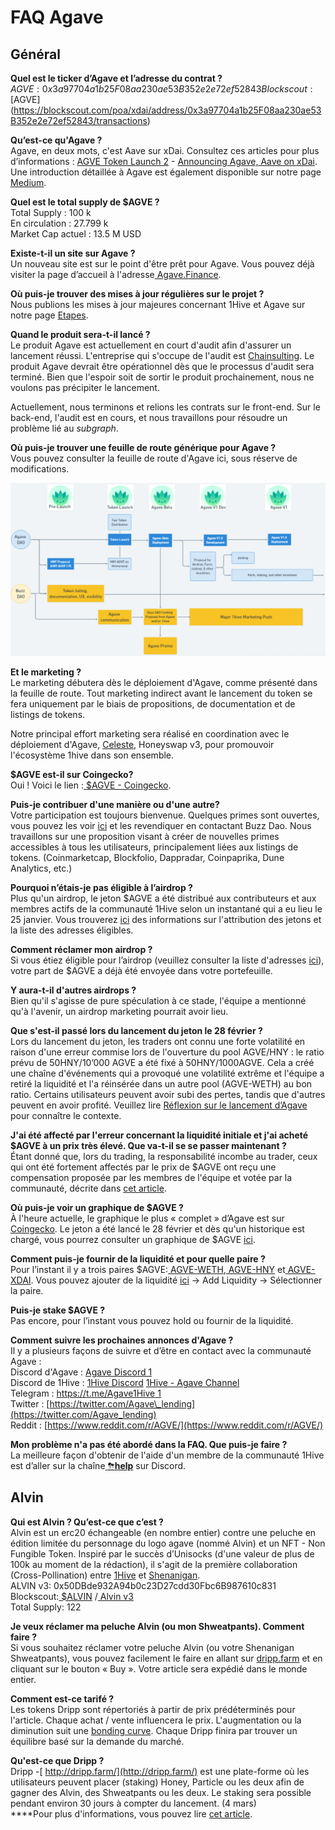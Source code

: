 # FAQ Agave

## Général

**Quel est le ticker d’Agave et l’adresse du contrat ?**  
$AGVE: 0x3a97704a1b25F08aa230ae53B352e2e72ef52843  
Blockscout: [$AGVE](https://blockscout.com/poa/xdai/address/0x3a97704a1b25F08aa230ae53B352e2e72ef52843/transactions)

**Qu’est-ce qu'Agave ?**  
Agave, en deux mots, c'est Aave sur xDai. Consultez ces articles pour plus d’informations : [AGVE Token Launch 2](https://forum.1hive.org/t/ag-token-launch/2108) - [Announcing Agave, Aave on xDai](https://forum.1hive.org/t/announcing-agaave-aave-on-xdai/1792). Une introduction détaillée à Agave est également disponible sur notre page [Medium](https://medium.com/agavefr/introduction-%C3%A0-agave-85024f2b97d2).

**Quel est le total supply de $AGVE ?**  
Total Supply : 100 k  
En circulation : 27.799 k  
Market Cap actuel : 13.5 M USD

**Existe-t-il un site sur Agave ?**  
Un nouveau site est sur le point d'être prêt pour Agave. Vous pouvez déjà visiter la page d’accueil à l'adresse[ Agave.Finance](https://agave.finance/).

**Où puis-je trouver des mises à jour régulières sur le projet ?**  
Nous publions les mises à jour majeures concernant 1Hive et Agave sur notre page [Etapes](https://wiki.1hive.org/v/francais/projects/milestones).

**Quand le produit sera-t-il lancé ?**  
Le produit Agave est actuellement en court d'audit afin d'assurer un lancement réussi. L'entreprise qui s'occupe de l'audit est [Chainsulting](https://chainsulting.de/). Le produit Agave devrait être opérationnel dès que le processus d'audit sera terminé. Bien que l'espoir soit de sortir le produit prochainement, nous ne voulons pas précipiter le lancement.

Actuellement, nous terminons et relions les contrats sur le front-end. Sur le back-end, l'audit est en cours, et nous travaillons pour résoudre un problème lié au _subgraph_.

**Où puis-je trouver une feuille de route générique pour Agave ?**  
Vous pouvez consulter la feuille de route d'Agave ici, sous réserve de modifications.

![Feuille de route d&apos;Agave](../.gitbook/assets/image0.png)

**Et le marketing ?**  
Le marketing débutera dès le déploiement d'Agave, comme présenté dans la feuille de route. Tout marketing indirect avant le lancement du token se fera uniquement par le biais de propositions, de documentation et de listings de tokens.

Notre principal effort marketing sera réalisé en coordination avec le déploiement d'Agave, [Celeste](https://wiki.1hive.org/v/francais/projects/celeste), Honeyswap v3, pour promouvoir l'écosystème 1hive dans son ensemble.

**$AGVE est-il sur Coingecko?**  
Oui ! Voici le lien :[ $AGVE - Coingecko](https://www.coingecko.com/en/coins/agave-token).

**Puis-je contribuer d'une manière ou d'une autre?**  
Votre participation est toujours bienvenue. Quelques primes sont ouvertes, vous pouvez les voir [ici](https://www.notion.so/3e13ef2a5d614a828b684640af2212b4?v=20b21ead637341faa87416b85202b584) et les revendiquer en contactant Buzz Dao. Nous travaillons sur une proposition visant à créer de nouvelles primes accessibles à tous les utilisateurs, principalement liées aux listings de tokens. \(Coinmarketcap, Blockfolio, Dappradar, Coinpaprika, Dune Analytics, etc.\)

**Pourquoi n’étais-je pas éligible à l’airdrop ?**  
Plus qu'un airdrop, le jeton $AGVE a été distribué aux contributeurs et aux membres actifs de la communauté 1Hive selon un instantané qui a eu lieu le 25 janvier. Vous trouverez [ici](https://forum.1hive.org/t/agave-contributor-distribution-announcement/2373) des informations sur l'attribution des jetons et la liste des adresses éligibles.

**Comment réclamer mon airdrop ?**  
Si vous étiez éligible pour l’airdrop \(veuillez consulter la liste d'adresses [ici](https://pastebin.com/hjYcbK1k)\), votre part de $AGVE a déjà été envoyée dans votre portefeuille.

**Y aura-t-il d'autres airdrops ?**  
Bien qu'il s'agisse de pure spéculation à ce stade, l'équipe a mentionné qu'à l'avenir, un airdrop marketing pourrait avoir lieu.

**Que s'est-il passé lors du lancement du jeton le 28 février ?**  
Lors du lancement du jeton, les traders ont connu une forte volatilité en raison d'une erreur commise lors de l'ouverture du pool AGVE/HNY : le ratio prévu de 50HNY/10’000 AGVE a été fixé à 50HNY/1000AGVE. Cela a créé une chaîne d'événements qui a provoqué une volatilité extrême et l'équipe a retiré la liquidité et l'a réinsérée dans un autre pool \(AGVE-WETH\) au bon ratio. Certains utilisateurs peuvent avoir subi des pertes, tandis que d'autres peuvent en avoir profité. Veuillez lire [Réflexion sur le lancement d’Agave](https://forum.1hive.org/t/reflection-on-the-agave-launch/2517) pour connaître le contexte.

**J'ai été affecté par l'erreur concernant la liquidité initiale et j'ai acheté $AGVE à un prix très élevé. Que va-t-il se se passer maintenant ?**  
Étant donné que, lors du trading, la responsabilité incombe au trader, ceux qui ont été fortement affectés par le prix de $AGVE ont reçu une compensation proposée par les membres de l'équipe et votée par la communauté, décrite dans [cet article](https://forum.1hive.org/t/agave-reparations-proposal/2822).

**Où puis-je voir un graphique de $AGVE ?**  
À l'heure actuelle, le graphique le plus « complet » d’Agave est sur[ Coingecko](https://www.coingecko.com/en/coins/agave-token). Le jeton a été lancé le 28 février et dès qu'un historique est chargé, vous pourrez consulter un graphique de $AGVE [ici](https://info.honeyswap.org/token/0x3a97704a1b25f08aa230ae53b352e2e72ef52843).

**Comment puis-je fournir de la liquidité et pour quelle paire ?**  
Pour l’instant il y a trois paires $AGVE:[ AGVE-WETH](https://info.honeyswap.org/pair/0xeba7cc57e6f745b8d5cab829e07346c65393d78e),[ AGVE-HNY](https://info.honeyswap.org/pair/0x50a4867aee9cafd6ddc84de3ce59df027cb29084) et[ AGVE-XDAI](https://info.honeyswap.org/pair/0x0e3e9cceb13c9f8c6faf7a0f00f872d6291630de). Vous pouvez ajouter de la liquidité [ici](https://app.honeyswap.org/#/pool) → Add Liquidity → Sélectionner la paire.

**Puis-je stake $AGVE ?**  
Pas encore, pour l’instant vous pouvez hold ou fournir de la liquidité.

**Comment suivre les prochaines annonces d'Agave ?**  
Il y a plusieurs façons de suivre et d’être en contact avec la communauté Agave :  
Discord d'Agave : [Agave Discord 1](https://discord.com/channels/816889381737725963/816889382850134027)  
Discord de 1Hive : [1Hive Discord](https://discord.com/invite/xTZjbRjc8t) [1Hive - Agave Channel](https://discord.com/channels/698287700834517064/813823983120023583)  
Telegram : [https://t.me/Agave1Hive 1](https://t.me/Agave1Hive)  
Twitter : [https://twitter.com/Agave\_lending](https://twitter.com/Agave_lending)  
Reddit : [https://www.reddit.com/r/AGVE/](https://www.reddit.com/r/AGVE/)

**Mon problème n'a pas été abordé dans la FAQ. Que puis-je faire ?**  
La meilleure façon d'obtenir de l'aide d'un membre de la communauté 1Hive est d’aller sur la chaîne[ ](https://discord.gg/3AjG7XvRJZ)[⛈**help**](https://discord.gg/3AjG7XvRJZ) sur Discord.

## Alvin 

**Qui est Alvin ? Qu’est-ce que c’est ?**  
Alvin est un erc20 échangeable \(en nombre entier\) contre une peluche en édition limitée du personnage du logo agave \(nommé Alvin\) et un NFT - Non Fungible Token. Inspiré par le succès d’Unisocks \(d'une valeur de plus de 100k au moment de la rédaction\), il s'agit de la première collaboration \(Cross-Pollination\) entre [1Hive](https://1hive.org/) et [Shenanigan](https://she.energy/).   
ALVIN v3: 0x50DBde932A94b0c23D27cdd30Fbc6B987610c831   
Blockscout:[ $ALVIN](https://blockscout.com/poa/xdai/address/0x50DBde932A94b0c23D27cdd30Fbc6B987610c831/transactions) /[ Alvin v3](https://info.honeyswap.org/token/0x50dbde932a94b0c23d27cdd30fbc6b987610c831)   
Total Supply: 122

**Je veux réclamer ma peluche Alvin \(ou mon Shweatpants\). Comment faire ?**  
Si vous souhaitez réclamer votre peluche Alvin \(ou votre Shenanigan Shweatpants\), vous pouvez facilement le faire en allant sur [dripp.farm](https://www.dripp.farm/) et en cliquant sur le bouton « Buy ». Votre article sera expédié dans le monde entier.

**Comment est-ce tarifé ?**  
Les tokens Dripp sont répertoriés à partir de prix prédéterminés pour l'article. Chaque achat / vente influencera le prix. L'augmentation ou la diminution suit une [bonding curve](https://blog.relevant.community/bonding-curves-in-depth-intuition-parametrization-d3905a681e0a). Chaque Dripp finira par trouver un équilibre basé sur la demande du marché.

**Qu'est-ce que Dripp ?**  
Dripp -[ http://dripp.farm/](http://dripp.farm/) est une plate-forme où les utilisateurs peuvent placer \(staking\) Honey, Particle ou les deux afin de gagner des Alvin, des Shweatpants ou les deux. Le staking sera possible pendant environ 30 jours à compter du lancement. \(4 mars\)   
****Pour plus d'informations, vous pouvez lire [cet article](https://medium.com/frst/money-laundry-the-rise-of-the-crypto-sock-market-f979aafc3796).

